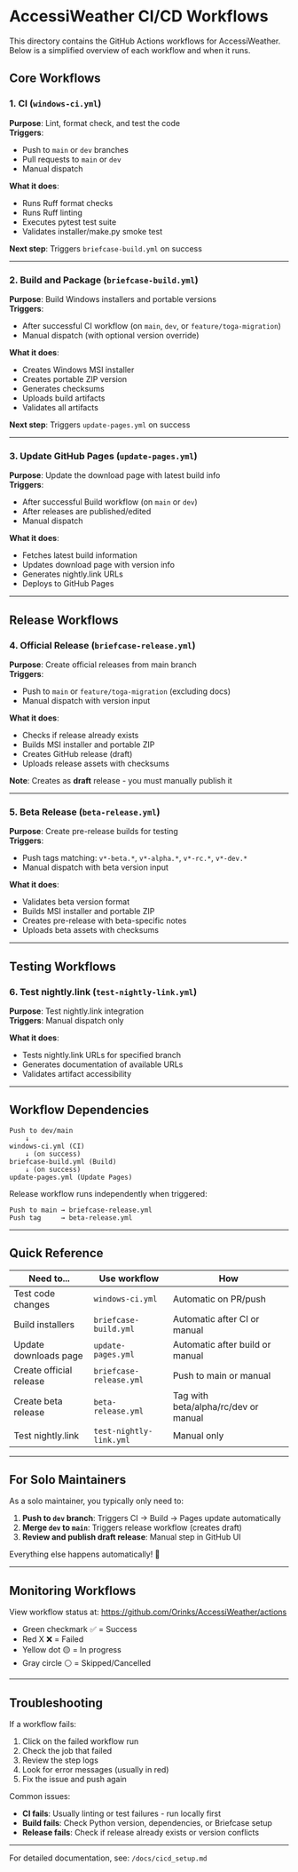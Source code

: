 # AccessiWeather CI/CD Workflows

This directory contains the GitHub Actions workflows for AccessiWeather. Below is a simplified overview of each workflow and when it runs.

## Core Workflows

### 1. CI (`windows-ci.yml`)
**Purpose**: Lint, format check, and test the code  
**Triggers**: 
- Push to `main` or `dev` branches
- Pull requests to `main` or `dev`
- Manual dispatch

**What it does**:
- Runs Ruff format checks
- Runs Ruff linting
- Executes pytest test suite
- Validates installer/make.py smoke test

**Next step**: Triggers `briefcase-build.yml` on success

---

### 2. Build and Package (`briefcase-build.yml`)
**Purpose**: Build Windows installers and portable versions  
**Triggers**:
- After successful CI workflow (on `main`, `dev`, or `feature/toga-migration`)
- Manual dispatch (with optional version override)

**What it does**:
- Creates Windows MSI installer
- Creates portable ZIP version
- Generates checksums
- Uploads build artifacts
- Validates all artifacts

**Next step**: Triggers `update-pages.yml` on success

---

### 3. Update GitHub Pages (`update-pages.yml`)
**Purpose**: Update the download page with latest build info  
**Triggers**:
- After successful Build workflow (on `main` or `dev`)
- After releases are published/edited
- Manual dispatch

**What it does**:
- Fetches latest build information
- Updates download page with version info
- Generates nightly.link URLs
- Deploys to GitHub Pages

---

## Release Workflows

### 4. Official Release (`briefcase-release.yml`)
**Purpose**: Create official releases from main branch  
**Triggers**:
- Push to `main` or `feature/toga-migration` (excluding docs)
- Manual dispatch with version input

**What it does**:
- Checks if release already exists
- Builds MSI installer and portable ZIP
- Creates GitHub release (draft)
- Uploads release assets with checksums

**Note**: Creates as **draft** release - you must manually publish it

---

### 5. Beta Release (`beta-release.yml`)
**Purpose**: Create pre-release builds for testing  
**Triggers**:
- Push tags matching: `v*-beta.*`, `v*-alpha.*`, `v*-rc.*`, `v*-dev.*`
- Manual dispatch with beta version input

**What it does**:
- Validates beta version format
- Builds MSI installer and portable ZIP
- Creates pre-release with beta-specific notes
- Uploads beta assets with checksums

---

## Testing Workflows

### 6. Test nightly.link (`test-nightly-link.yml`)
**Purpose**: Test nightly.link integration  
**Triggers**: Manual dispatch only

**What it does**:
- Tests nightly.link URLs for specified branch
- Generates documentation of available URLs
- Validates artifact accessibility

---

## Workflow Dependencies

```
Push to dev/main
    ↓
windows-ci.yml (CI)
    ↓ (on success)
briefcase-build.yml (Build)
    ↓ (on success)
update-pages.yml (Update Pages)
```

Release workflow runs independently when triggered:
```
Push to main → briefcase-release.yml
Push tag     → beta-release.yml
```

---

## Quick Reference

| Need to... | Use workflow | How |
|------------|--------------|-----|
| Test code changes | `windows-ci.yml` | Automatic on PR/push |
| Build installers | `briefcase-build.yml` | Automatic after CI or manual |
| Update downloads page | `update-pages.yml` | Automatic after build or manual |
| Create official release | `briefcase-release.yml` | Push to main or manual |
| Create beta release | `beta-release.yml` | Tag with beta/alpha/rc/dev or manual |
| Test nightly.link | `test-nightly-link.yml` | Manual only |

---

## For Solo Maintainers

As a solo maintainer, you typically only need to:

1. **Push to `dev` branch**: Triggers CI → Build → Pages update automatically
2. **Merge `dev` to `main`**: Triggers release workflow (creates draft)
3. **Review and publish draft release**: Manual step in GitHub UI

Everything else happens automatically! 🎉

---

## Monitoring Workflows

View workflow status at: https://github.com/Orinks/AccessiWeather/actions

- Green checkmark ✅ = Success
- Red X ❌ = Failed
- Yellow dot 🟡 = In progress
- Gray circle ⚪ = Skipped/Cancelled

---

## Troubleshooting

If a workflow fails:

1. Click on the failed workflow run
2. Check the job that failed
3. Review the step logs
4. Look for error messages (usually in red)
5. Fix the issue and push again

Common issues:
- **CI fails**: Usually linting or test failures - run locally first
- **Build fails**: Check Python version, dependencies, or Briefcase setup
- **Release fails**: Check if release already exists or version conflicts

---

For detailed documentation, see: `/docs/cicd_setup.md`
